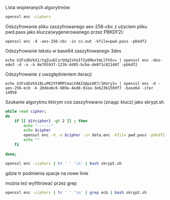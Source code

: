 
Lista wspieranych algorytmów:
```bash
openssl enc -ciphers
```

Odszyfrowanie pliku zaszyfrowanego aes-256-cbc z użyciem pliku pwd.pass jako klucza(wygenerowanego przez PBKDF2):
```agsl
openssl enc -d -aes-256-cbc -in cs.out -kfile=pwd.pass -pbkdf2
```

Odszyfrowanie tekstu w base64 zaszyfrowanego 3des
```agsl
echo U2FsdGVkX1/tgZuuECsrUdgIsheIfIy6MexYmLlFh5c= | openssl enc -des-ede3 -d -a -k 0e765937-123b-4d05-bcbe-de8f1c82148f -pbkdf2
```

Odszyfrowanie z uwzględnieniem iteracji
```agsl
echo U2FsdGVkX18LuPK2YF8MPCmacV4AIGApsUK7/1KUryI= | openssl enc -d -aes-256-ecb -k 28dea6c6-989a-4ed8-91ea-3e62361569f7 -base64 -iter 14958
```

Szukanie algorytmu którym coś zaszyfrowano (znając klucz) jako skrypt.sh
```bash
while read cipher;
do
    if [[ ${#cipher} -gt 2 ]] ; then
	    echo "------"
	    echo $cipher
	    openssl enc -d -a $cipher -in data.enc -kfile pwd.pass -pbkdf2
	    echo ""
    fi
    
done;
```

```bash
openssl enc -ciphers | tr ' ' '\n' | bash skrypt.sh
```
gdzie tr podmienia spacje na nowe linie

można też wyfiltrować przez grep
```bash
openssl enc -ciphers | tr ' ' '\n' | grep ecb | bash skrypt.sh
```